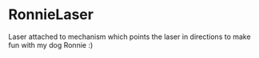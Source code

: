 # RonnieLaser
Laser attached to mechanism which points the laser in directions to make fun with my dog Ronnie :)
